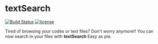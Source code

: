 #     textSearch

[![Build Status](https://img.shields.io/appveyor/ci/saadati944/textSearch/master.svg)](https://ci.appveyor.com/project/saadati944/textSearch)
[![license](https://img.shields.io/github/license/saadati944/textsearch.svg?style=flat-square)](https://github.com/saadati944/textsearch/blob/master/LICENSE)


Tired of browsing your codes or text files? Don't worry anymore!!
You can now search in your files with **textSearch** Easy as pie.
